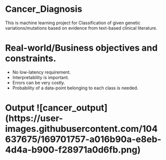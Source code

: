 # Cancer_Diagnosis
This is machine learning project for Classification of given genetic variations/mutations based on evidence from text-based clinical literature.


<h1>Real-world/Business objectives and constraints.</h1>
  
* No low-latency requirement.
* Interpretability is important.
* Errors can be very costly.
* Probability of a data-point belonging to each class is needed.

<h1>Output
![cancer_output](https://user-images.githubusercontent.com/104637675/169701757-a016b90a-e8eb-4d4a-b900-f28971a0d6fb.png)
